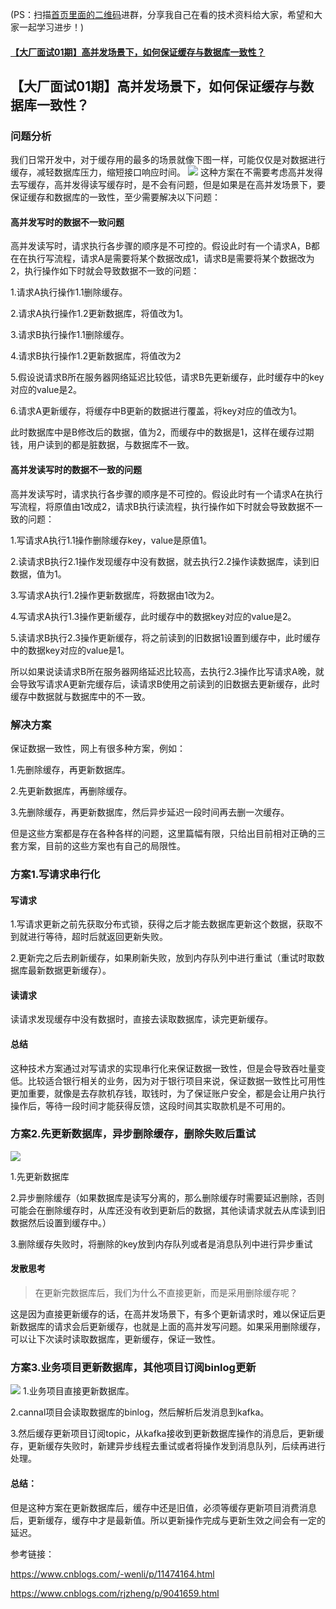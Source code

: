 (PS：扫描[首页里面的二维码](README.md)进群，分享我自己在看的技术资料给大家，希望和大家一起学习进步！)

#### [【大厂面试01期】高并发场景下，如何保证缓存与数据库一致性？](#【大厂面试01期】高并发场景下，如何保证缓存与数据库一致性？)

## 【大厂面试01期】高并发场景下，如何保证缓存与数据库一致性？

### 问题分析

我们日常开发中，对于缓存用的最多的场景就像下图一样，可能仅仅是对数据进行缓存，减轻数据库压力，缩短接口响应时间。
![](https://user-gold-cdn.xitu.io/2020/6/1/1726eba6a331db46?w=1475&h=576&f=png&s=240653)
这种方案在不需要考虑高并发得去写缓存，高并发得读写缓存时，是不会有问题，但是如果是在高并发场景下，要保证缓存和数据库的一致性，至少需要解决以下问题：
#### 高并发写时的数据不一致问题
高并发读写时，请求执行各步骤的顺序是不可控的。假设此时有一个请求A，B都在在执行写流程，请求A是需要将某个数据改成1，请求B是需要将某个数据改为2，执行操作如下时就会导致数据不一致的问题：

1.请求A执行操作1.1删除缓存。

2.请求A执行操作1.2更新数据库，将值改为1。

3.请求B执行操作1.1删除缓存。

4.请求B执行操作1.2更新数据库，将值改为2

5.假设说请求B所在服务器网络延迟比较低，请求B先更新缓存，此时缓存中的key对应的value是2。

6.请求A更新缓存，将缓存中B更新的数据进行覆盖，将key对应的值改为1。

此时数据库中是B修改后的数据，值为2，而缓存中的数据是1，这样在缓存过期钱，用户读到的都是脏数据，与数据库不一致。

#### 高并发读写时的数据不一致的问题
高并发读写时，请求执行各步骤的顺序是不可控的。假设此时有一个请求A在执行写流程，将原值由1改成2，请求B执行读流程，执行操作如下时就会导致数据不一致的问题：

1.写请求A执行1.1操作删除缓存key，value是原值1。

2.读请求B执行2.1操作发现缓存中没有数据，就去执行2.2操作读数据库，读到旧数据，值为1。

3.写请求A执行1.2操作更新数据库，将数据由1改为2。

4.写请求A执行1.3操作更新缓存，此时缓存中的数据key对应的value是2。

5.读请求B执行2.3操作更新缓存，将之前读到的旧数据1设置到缓存中，此时缓存中的数据key对应的value是1。

所以如果说读请求B所在服务器网络延迟比较高，去执行2.3操作比写请求A晚，就会导致写请求A更新完缓存后，读请求B使用之前读到的旧数据去更新缓存，此时缓存中数据就与数据库中的不一致。

### 解决方案
保证数据一致性，网上有很多种方案，例如：

1.先删除缓存，再更新数据库。

2.先更新数据库，再删除缓存。

3.先删除缓存，再更新数据库，然后异步延迟一段时间再去删一次缓存。

但是这些方案都是存在各种各样的问题，这里篇幅有限，只给出目前相对正确的三套方案，目前的这些方案也有自己的局限性。

### 方案1.写请求串行化
#### 写请求
1.写请求更新之前先获取分布式锁，获得之后才能去数据库更新这个数据，获取不到就进行等待，超时后就返回更新失败。

2.更新完之后去刷新缓存，如果刷新失败，放到内存队列中进行重试（重试时取数据库最新数据更新缓存）。
#### 读请求
读请求发现缓存中没有数据时，直接去读取数据库，读完更新缓存。

#### 总结
这种技术方案通过对写请求的实现串行化来保证数据一致性，但是会导致吞吐量变低。比较适合银行相关的业务，因为对于银行项目来说，保证数据一致性比可用性更加重要，就像是去存款机存钱，取钱时，为了保证账户安全，都是会让用户执行操作后，等待一段时间才能获得反馈，这段时间其实取款机是不可用的。

### 方案2.先更新数据库，异步删除缓存，删除失败后重试

![](https://user-gold-cdn.xitu.io/2020/6/1/1726ef4a894cf529?w=656&h=426&f=png&s=32146)

 1.先更新数据库

 2.异步删除缓存（如果数据库是读写分离的，那么删除缓存时需要延迟删除，否则可能会在删除缓存时，从库还没有收到更新后的数据，其他读请求就去从库读到旧数据然后设置到缓存中。）

 3.删除缓存失败时，将删除的key放到内存队列或者是消息队列中进行异步重试
 #### 发散思考
 > 在更新完数据库后，我们为什么不直接更新，而是采用删除缓存呢？

 这是因为直接更新缓存的话，在高并发场景下，有多个更新请求时，难以保证后更新数据库的请求会后更新缓存，也就是上面的高并发写问题。如果采用删除缓存，可以让下次读时读取数据库，更新缓存，保证一致性。


### 方案3.业务项目更新数据库，其他项目订阅binlog更新
![](https://user-gold-cdn.xitu.io/2020/6/1/1726ef4d6cc50204?w=743&h=505&f=png&s=52081)
1.业务项目直接更新数据库。

2.cannal项目会读取数据库的binlog，然后解析后发消息到kafka。

3.然后缓存更新项目订阅topic，从kafka接收到更新数据库操作的消息后，更新缓存，更新缓存失败时，新建异步线程去重试或者将操作发到消息队列，后续再进行处理。

#### 总结：

但是这种方案在更新数据库后，缓存中还是旧值，必须等缓存更新项目消费消息后，更新缓存，缓存中才是最新值。所以更新操作完成与更新生效之间会有一定的延迟。

参考链接：

https://www.cnblogs.com/-wenli/p/11474164.html

https://www.cnblogs.com/rjzheng/p/9041659.html